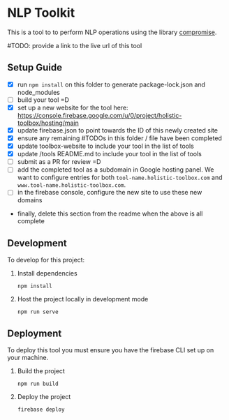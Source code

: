 # NLP Toolkit

This is a tool to to perform NLP operations using the library [compromise](https://www.npmjs.com/package/compromise).

#TODO: provide a link to the live url of this tool

## Setup Guide
- [x] run `npm install` on this folder to generate package-lock.json and node_modules
- [ ] build your tool =D
- [x] set up a new website for the tool here: https://console.firebase.google.com/u/0/project/holistic-toolbox/hosting/main
- [x] update firebase.json to point towards the ID of this newly created site
- [x] ensure any remaining #TODOs in this folder / file have been completed
- [x] update toolbox-website to include your tool in the list of tools
- [x] update /tools README.md to include your tool in the list of tools
- [ ] submit as a PR for review =D
- [ ] add the completed tool as a subdomain in Google hosting panel. We want to configure entries for both `tool-name.holistic-toolbox.com` and `www.tool-name.holistic-toolbox.com`.
- [ ] in the firebase console, configure the new site to use these new domains
- finally, delete this section from the readme when the above is all complete

## Development
To develop for this project:
1. Install dependencies
	```
	npm install
	```
2. Host the project locally in development mode
	```
	npm run serve
	```

## Deployment
To deploy this tool you must ensure you have the firebase CLI set up on your machine.
1. Build the project
	```
	npm run build
	```
2. Deploy the project
	```
	firebase deploy
	```